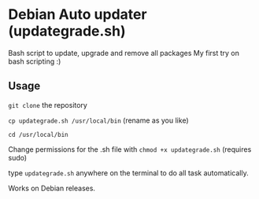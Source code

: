 # **Debian Auto updater** (updategrade.sh)

Bash script to update, upgrade and remove all packages
My first try on bash scripting :)

## **Usage**

`git clone` the repository 
 
`cp updategrade.sh /usr/local/bin` (rename as you like)

`cd /usr/local/bin`

Change permissions for the .sh file with `chmod +x updategrade.sh` (requires sudo)

type `updategrade.sh` anywhere on the terminal to do all task automatically. 

Works on Debian releases. 
